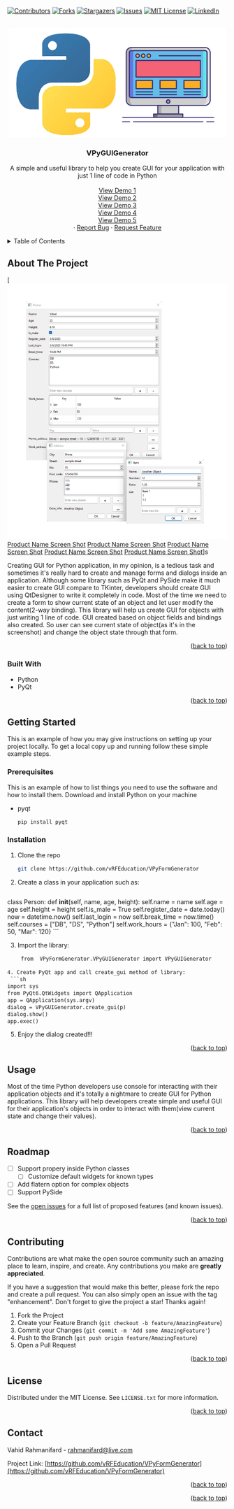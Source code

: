 <!-- Improved compatibility of back to top link: See: https://github.com/othneildrew/Best-README-Template/pull/73 -->
<a name="readme-top"></a>
<!--
*** Thanks for checking out the Best-README-Template. If you have a suggestion
*** that would make this better, please fork the repo and create a pull request
*** or simply open an issue with the tag "enhancement".
*** Don't forget to give the project a star!
*** Thanks again! Now go create something AMAZING! :D
-->



<!-- PROJECT SHIELDS -->
<!--
*** I'm using markdown "reference style" links for readability.
*** Reference links are enclosed in brackets [ ] instead of parentheses ( ).
*** See the bottom of this document for the declaration of the reference variables
*** for contributors-url, forks-url, etc. This is an optional, concise syntax you may use.
*** https://www.markdownguide.org/basic-syntax/#reference-style-links
-->
[![Contributors][contributors-shield]][contributors-url]
[![Forks][forks-shield]][forks-url]
[![Stargazers][stars-shield]][stars-url]
[![Issues][issues-shield]][issues-url]
[![MIT License][license-shield]][license-url]
[![LinkedIn][linkedin-shield]][linkedin-url]



<!-- PROJECT LOGO -->
<br />
<div align="center">
  <a href="https://github.com/othneildrew/Best-README-Template">
    <img src="images/m_logo.png" alt="Logo">
  </a>

  <h3 align="center">VPyGUIGenerator</h3>

  <p align="center">
  A simple and useful library to help you create GUI for your application with just 1 line of code in Python
    <br />
    <br />
    <a href="https://www.youtube.com/watch?v=IYn2XRqFxt4&ab_channel=vrfEducation">View Demo 1</a>
    <br />
    <a href="https://www.youtube.com/watch?v=_OTW9OuXKjI&ab_channel=vrfEducation">View Demo 2</a>
    <br />
    <a href="https://www.youtube.com/watch?v=AMEmSsgtQCU&ab_channel=vrfEducation">View Demo 3</a>
    <br />
    <a href="https://www.youtube.com/watch?v=7LRM_ksP8b8&ab_channel=vrfEducation">View Demo 4</a>
    <br />
    <a href="https://www.youtube.com/watch?v=yBFSU8m3gdg&ab_channel=vrfEducation">View Demo 5</a>
    <br />
    ·
    <a href="https://github.com/vRFEducation/VPyFormGenerator/issues">Report Bug</a>
    ·
    <a href="https://github.com/vRFEducation/VPyFormGenerator/issues">Request Feature</a>
  </p>
</div>



<!-- TABLE OF CONTENTS -->
<details>
  <summary>Table of Contents</summary>
  <ol>
    <li>
      <a href="#about-the-project">About The Project</a>
      <ul>
        <li><a href="#built-with">Built With</a></li>
      </ul>
    </li>
    <li>
      <a href="#getting-started">Getting Started</a>
      <ul>
        <li><a href="#prerequisites">Prerequisites</a></li>
        <li><a href="#installation">Installation</a></li>
      </ul>
    </li>
    <li><a href="#usage">Usage</a></li>
    <li><a href="#roadmap">Roadmap</a></li>
    <li><a href="#contributing">Contributing</a></li>
    <li><a href="#license">License</a></li>
    <li><a href="#contact">Contact</a></li>
  </ol>
</details>




<!-- ABOUT THE PROJECT -->
## About The Project

[![Product Name Screen Shot][product-screenshot]
[Product Name Screen Shot][product-screenshot2]
[Product Name Screen Shot][product-screenshot3]
[Product Name Screen Shot][product-screenshot4]
[Product Name Screen Shot][product-screenshot5]
[Product Name Screen Shot][product-screenshot6]]s


Creating GUI for Python application, in my opinion, is a tedious task and sometimes it's really hard to create and manage forms and dialogs inside an application. 
Although some library such as PyQt and PySide make it much easier to create GUI compare to TKinter, developers should create GUI using QtDesigner to write it completely in code. 
Most of the time we need to create a form to show current state of an object and let user modify the content(2-way binding).
This library will help us create GUI for objects with just writing 1 line of code. GUI created based on object fields and bindings also created. So user can see current state of object(as it's in the screenshot) 
and change the object state through that form.

<p align="right">(<a href="#readme-top">back to top</a>)</p>



### Built With

* Python
* PyQt

<p align="right">(<a href="#readme-top">back to top</a>)</p>



<!-- GETTING STARTED -->
## Getting Started

This is an example of how you may give instructions on setting up your project locally.
To get a local copy up and running follow these simple example steps.

### Prerequisites

This is an example of how to list things you need to use the software and how to install them.
Download and install Python on your machine
* pyqt
  ```sh
  pip install pyqt
  ```

### Installation

1. Clone the repo
   ```sh
   git clone https://github.com/vRFEducation/VPyFormGenerator
   ```
2. Create a class in your application such as:
   ```sh
  class Person:
    def __init__(self, name, age, height):
        self.name  = name
        self.age = age
        self.height = height
        self.is_male = True
        self.register_date = date.today()
        now = datetime.now()
        self.last_login = now
        self.break_time = now.time()
        self.courses = ["DB", "DS", "Python"]
        self.work_hours = {"Jan": 100, "Feb": 50, "Mar": 120}
    ```

3. Import the library:
   ```sh
    from  VPyFormGenerator.VPyGUIGenerator import VPyGUIGenerator
  ```
4. Create PyQt app and call create_gui method of library:
   ```sh
  import sys
  from PyQt6.QtWidgets import QApplication
  app = QApplication(sys.argv)
  dialog = VPyGUIGenerator.create_gui(p)
  dialog.show()
  app.exec()
```
5. Enjoy the dialog created!!!

   

<p align="right">(<a href="#readme-top">back to top</a>)</p>



<!-- USAGE EXAMPLES -->
## Usage

Most of the time Python developers use console for interacting with their application objects and it's totally a nightmare to create GUI for Python applications. This library will help developers create
simple and useful GUI for their application's objects in order to interact with them(view current state and change their values).
<p align="right">(<a href="#readme-top">back to top</a>)</p>



<!-- ROADMAP -->
## Roadmap

- [ ] Support propery inside Python classes
    - [ ] Customize default widgets for known types
- [ ] Add flatern option for complex objects
- [ ] Support PySide 

See the [open issues](https://github.com/vRFEducation/VPyFormGenerator/issues) for a full list of proposed features (and known issues).

<p align="right">(<a href="#readme-top">back to top</a>)</p>



<!-- CONTRIBUTING -->
## Contributing

Contributions are what make the open source community such an amazing place to learn, inspire, and create. Any contributions you make are **greatly appreciated**.

If you have a suggestion that would make this better, please fork the repo and create a pull request. You can also simply open an issue with the tag "enhancement".
Don't forget to give the project a star! Thanks again!

1. Fork the Project
2. Create your Feature Branch (`git checkout -b feature/AmazingFeature`)
3. Commit your Changes (`git commit -m 'Add some AmazingFeature'`)
4. Push to the Branch (`git push origin feature/AmazingFeature`)
5. Open a Pull Request

<p align="right">(<a href="#readme-top">back to top</a>)</p>



<!-- LICENSE -->
## License

Distributed under the MIT License. See `LICENSE.txt` for more information.

<p align="right">(<a href="#readme-top">back to top</a>)</p>



<!-- CONTACT -->
## Contact

Vahid Rahmanifard - rahmanifard@live.com

Project Link: [https://github.com/vRFEducation/VPyFormGenerator](https://github.com/vRFEducation/VPyFormGenerator)

<p align="right">(<a href="#readme-top">back to top</a>)</p>


<p align="right">(<a href="#readme-top">back to top</a>)</p>



<!-- MARKDOWN LINKS & IMAGES -->
<!-- https://www.markdownguide.org/basic-syntax/#reference-style-links -->
[contributors-shield]: https://img.shields.io/github/contributors/github_username/repo_name.svg?style=for-the-badge
[contributors-url]: https://github.com/vRFEducation/VPyFormGenerator/graphs/contributors
[forks-shield]: https://img.shields.io/github/forks/github_username/repo_name.svg?style=for-the-badge
[forks-url]: https://github.com/vRFEducation/VPyFormGenerator/network/members
[stars-shield]: https://img.shields.io/github/stars/github_username/repo_name.svg?style=for-the-badge
[stars-url]: https://github.com/vRFEducation/VPyFormGenerator/stargazers
[issues-shield]: https://img.shields.io/github/issues/github_username/repo_name.svg?style=for-the-badge
[issues-url]: https://github.com/vRFEducation/VPyFormGenerator/issues
[license-shield]: https://img.shields.io/github/license/github_username/repo_name.svg?style=for-the-badge
[license-url]: https://github.com/vRFEducation/VPyFormGenerator/blob/master/LICENSE.txt
[linkedin-shield]: https://img.shields.io/badge/-LinkedIn-black.svg?style=for-the-badge&logo=linkedin&colorB=555
[linkedin-url]: https://www.linkedin.com/in/vrahmanifard/
[product-screenshot]: images/m_screenshot.png
[product-screenshot2]: images/m_screenshot2.png
[product-screenshot3]: images/m_screenshot3.png
[product-screenshot4]: images/m_screenshot4.png
[product-screenshot5]: images/m_screenshot5.png
[product-screenshot6]: images/m_screenshot6.png
[Next.js]: https://img.shields.io/badge/next.js-000000?style=for-the-badge&logo=nextdotjs&logoColor=white
[Next-url]: https://nextjs.org/
[React.js]: https://img.shields.io/badge/React-20232A?style=for-the-badge&logo=react&logoColor=61DAFB
[React-url]: https://reactjs.org/
[Vue.js]: https://img.shields.io/badge/Vue.js-35495E?style=for-the-badge&logo=vuedotjs&logoColor=4FC08D
[Vue-url]: https://vuejs.org/
[Angular.io]: https://img.shields.io/badge/Angular-DD0031?style=for-the-badge&logo=angular&logoColor=white
[Angular-url]: https://angular.io/
[Svelte.dev]: https://img.shields.io/badge/Svelte-4A4A55?style=for-the-badge&logo=svelte&logoColor=FF3E00
[Svelte-url]: https://svelte.dev/
[Laravel.com]: https://img.shields.io/badge/Laravel-FF2D20?style=for-the-badge&logo=laravel&logoColor=white
[Laravel-url]: https://laravel.com
[Bootstrap.com]: https://img.shields.io/badge/Bootstrap-563D7C?style=for-the-badge&logo=bootstrap&logoColor=white
[Bootstrap-url]: https://getbootstrap.com
[JQuery.com]: https://img.shields.io/badge/jQuery-0769AD?style=for-the-badge&logo=jquery&logoColor=white
[JQuery-url]: https://jquery.com 
